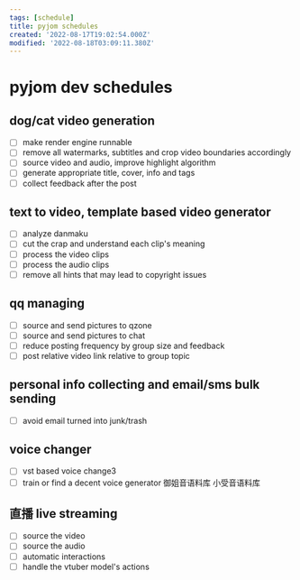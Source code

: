 ```yaml
---
tags: [schedule]
title: pyjom schedules
created: '2022-08-17T19:02:54.000Z'
modified: '2022-08-18T03:09:11.380Z'
---
```


# pyjom dev schedules

## dog/cat video generation
- [ ] make render engine runnable
- [ ] remove all watermarks, subtitles and crop video boundaries accordingly
- [ ] source video and audio, improve highlight algorithm
- [ ] generate appropriate title, cover, info and tags
- [ ] collect feedback after the post

## text to video, template based video generator
- [ ] analyze danmaku
- [ ] cut the crap and understand each clip's meaning
- [ ] process the video clips
- [ ] process the audio clips
- [ ] remove all hints that may lead to copyright issues

## qq managing
- [ ] source and send pictures to qzone
- [ ] source and send pictures to chat
- [ ] reduce posting frequency by group size and feedback
- [ ] post relative video link relative to group topic

## personal info collecting and email/sms bulk sending
- [ ] avoid email turned into junk/trash 

## voice changer
- [ ] vst based voice change3
- [ ] train or find a decent voice generator 御姐音语料库 小受音语料库

## 直播 live streaming
- [ ] source the video
- [ ] source the audio
- [ ] automatic interactions
- [ ] handle the vtuber model's actions
